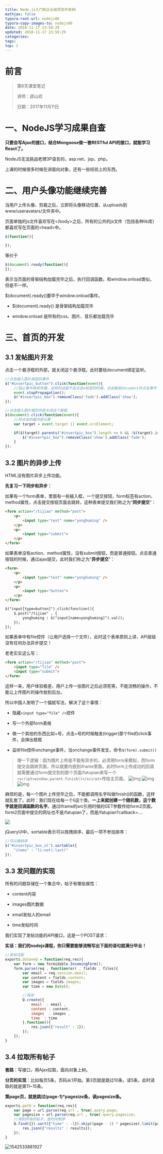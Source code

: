 ```yaml
---
title: Node.js入门和企业级项目开发06
mathjax: false
typora-root-url: nodejs06
typora-copy-images-to: nodejs06
date: 2018-11-17 23:59:29
updated: 2018-11-17 23:59:29
categories:
tags:
top: 1
---
```


# 前言

> 第6天课堂笔记
>
> 讲师：邵山欢
>
> 日期：2017年11月11日

# 一、NodeJS学习成果自查

**只要会写Ajax的接口，结合Mongoose做一套RESTful API的接口，就能学习React了。**

NodeJS无法挑战老牌3P语言的，asp.net、jsp、php。

上课的时候很多时候在讲面向对象，还有一些经验上的东西。



# 二、用户头像功能继续完善

当用户上传头像、剪裁之后，立即将头像移动位置，从uploads到www/useravatars/文件夹中。

页面单独的js文件喜欢写在\</body\>之后，所有的公共的js文件（包括各种lib库）都喜欢写在页面的\<head\>中。



```javascript
$(function(){

});
```

等价于

```javascript
$(document).ready(function(){
});
```

表示当页面的骨架结构加载完毕之后，执行回调函数。和window.onload类似，但是不一样。

\$(document).ready()要早于window.onload事件。

* \$(document).ready() 是骨架结构加载完毕

* window.onload 是所有的css、图片、音乐都加载完毕




# 三、首页的开发

## 3.1 发帖图片开发

点击一个悬浮框的外部，就关闭这个悬浮框。此时要给document绑定监听。

```javascript
//点击插入图片按钮的事件
$("#insertpic_button").click(function(event){
    //阻止事件继续传播，这样的话就不会点击a标签的时候，也会触发document的点击事件了
    event.stopPropagation();
    $("#insertpic_box").removeClass('fade').addClass('show');
});

//点击插入图片框的外部关闭这个框框
$(document).click(function(event){
    //你点击的最内层元素
    var target = event.target || event.srcElement;

    if($(target).parents("#insertpic_box").length <= 0 && !$(target).is("#insertpic_box")){
        $("#insertpic_box").removeClass('show').addClass('fade');
    } 
});
```



## 3.2 图片的异步上传

HTML没有图片异步上传功能。



**先复习一下同步和异步：**

如果有一个form表单，里面有一些输入框，一个提交按钮，form标签有action、method属性，点击提交按钮页面会跳转，这种表单提交我们称之为"**同步提交**"：

```html
<form action="/tijiao" method="post">
	<p>
		<input type="text" name="yonghuming" />
	</p>
	<p>
		<input type="submit">
	</p>
</form>
```



如果表单没有action、method属性，没有submit按钮，而是普通按钮。点击普通按钮的时候，通过ajax提交，此时我们称之为"**异步提交**"：

```html
<form>
	<p>
		<input type="text" name="yonghuming" />
	</p>
	<p>
		<input type="button">
	</p>
</form>

$("input[type=button]").click(function(){
	$.post("/tijiao" , {
		yonghuming : $("input[name=yonghuming]").val();
	});
});
```



如果表单中有file控件（让用户选择一个文件），此时这个表单原则上讲、API层级没有任何办法异步提交！

老老实实这么写：

```html
<form action="/tijiao" method="post">
	<input type="file" />
	<input type="submit">
</form> 
```

这样一来，用户体验极差，用户上传一张图片之后必须死等，不能流畅的操作，不能让上传图片的操作放到后台。



所以中国人发明了一个猫腻写法，解决了这个事情：

-   隐藏`<input type="file" />`控件

-   写一个外部form表格

-   做一个其他的东西比如+号，点击+号的时候触发(trigger)那个file的click事件，会弹出框框

-   监听file控件onchange事件，当onchange事件发生，命令`$(form).submit()`

> 理一下逻辑：因为图片上传是不能有异步的，必须用form来模拟，而form提交会跳转页面，所以就要内嵌到iframe里面。此时form上传成功的回调就需要通过form提交到的那个页面/fatupian来写一个`<script>window.parent.finish()</scirpt>`传给主页面。 
> ![img](image2.png) 
> ![img](image3.png)
> ![img](image4.png)


麻烦的是，每一个图片上传完毕之后，不能都调用名字叫做finish()的函数，这样就乱套了。此时：我们现在给每一个li这个类，**一上来就创建一个随机数，这个数字就是回调函数的名字**。通过iframe的src引用时候的GET参数传给form2页面，form2页面中提交的网址也不是/fatupian了，而是/fatupian?callback=\....

![](media/image5.png)



jQueryUI中，sortable表示可以拖拽排序，最后一项不参加排序：

```javascript
//可以被排序
$("#insertpic_box_ul").sortable({
	"items" : "li:not(:last)"
});
```



## 3.3 发问题的实现

所有的问题存储在一个集合中，帖子有哪些属性：

-   content内容

-   images图片数据

-   email发帖人的email

-   time发帖时间

我们实现了发帖功能的API接口，这是一个POST请求：

**实话：我们的nodejs课程，你只需要能够流畅写出下面的语句就满分毕业！**

```javascript
//发帖功能
exports.doSaveQ = function(req,res){
	var form = new formidable.IncomingForm();
	form.parse(req , function(err , fields , files){
		var email = req.session.email;
		var content = fields.content;
		var images = fields.images;
		var time = new Date();

		//保存
		Q.create({
			email  : email ,
			content : content, 
			images  : images ,
			time  : time 
		},function(){
			res.json({"result" : 1});
		});
	});
}
```



## 3.4 拉取所有帖子

**套路**：写接口，用Ajax拉取，面向对象上树。

**分页的实现**：比如每页5条，页码从1开始。第3页就是跳过10条，读5条，此时读取的就是第11\~15条。

**第page页，就是跳过(page-1)\*pagesize条，读pagesize条。**

```javascript
exports.getQ = function(req,res){
	var page = url.parse(req.url , true).query.page;
	var pagesize = url.parse(req.url , true).query.pagesize;
	//得到所有的帖子，按时间倒序
	Q.find({}).sort({"time" : -1}).skip((page - 1) * pagesize).limit(pagesize).exec(function(err,results){
		res.json({"results" : results});
	});
}
```



![1542533881927](1542533881927.png)



